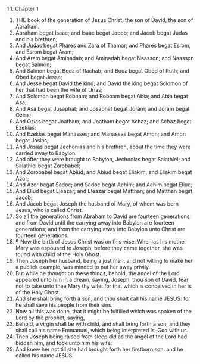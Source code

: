 1.1. Chapter 1
1. THE book of the generation of Jesus Christ, the son of David, the son of Abraham.
2. Abraham begat Isaac; and Isaac begat Jacob; and Jacob begat Judas and his brethren;
3. And Judas begat Phares and Zara of Thamar; and Phares begat Esrom; and Esrom begat Aram;
4. And Aram begat Aminadab; and Aminadab begat Naasson; and Naasson begat Salmon;
5. And Salmon begat Booz of Rachab; and Booz begat Obed of Ruth; and Obed begat Jesse;
6. And Jesse begat David the king; and David the king begat Solomon of her that had been the wife of Urias;
7. And Solomon begat Roboam; and Roboam begat Abia; and Abia begat Asa;
8. And Asa begat Josaphat; and Josaphat begat Joram; and Joram begat Ozias;
9. And Ozias begat Joatham; and Joatham begat Achaz; and Achaz begat Ezekias;
10. And Ezekias begat Manasses; and Manasses begat Amon; and Amon begat Josias;
11. And Josias begat Jechonias and his brethren, about the time they were carried away to Babylon:
12. And after they were brought to Babylon, Jechonias begat Salathiel; and Salathiel begat Zorobabel;
13. And Zorobabel begat Abiud; and Abiud begat Eliakim; and Eliakim begat Azor;
14. And Azor begat Sadoc; and Sadoc begat Achim; and Achim begat Eliud;
15. And Eliud begat Eleazar; and Eleazar begat Matthan; and Matthan begat Jacob;
16. And Jacob begat Joseph the husband of Mary, of whom was born Jesus, who is called Christ.
17. So all the generations from Abraham to David are fourteen generations; and from David until the carrying away into Babylon are fourteen generations; and from the carrying away into Babylon unto Christ are fourteen generations.
18. ¶ Now the birth of Jesus Christ was on this wise: When as his mother Mary was espoused to Joseph, before they came together, she was found with child of the Holy Ghost.
19. Then Joseph her husband, being a just man, and not willing to make her a publick example, was minded to put her away privily.
20. But while he thought on these things, behold, the angel of the Lord appeared unto him in a dream, saying, Joseph, thou son of David, fear not to take unto thee Mary thy wife: for that which is conceived in her is of the Holy Ghost.
21. And she shall bring forth a son, and thou shalt call his name JESUS: for he shall save his people from their sins.
22. Now all this was done, that it might be fulfilled which was spoken of the Lord by the prophet, saying,
23. Behold, a virgin shall be with child, and shall bring forth a son, and they shall call his name Emmanuel, which being interpreted is, God with us.
24. Then Joseph being raised from sleep did as the angel of the Lord had bidden him, and took unto him his wife:
25. And knew her not till she had brought forth her firstborn son: and he called his name JESUS.

